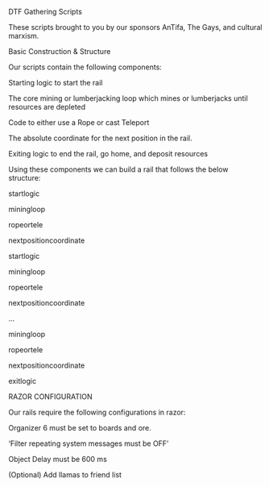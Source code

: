 DTF Gathering Scripts

These scripts brought to you by our sponsors AnTifa, The Gays, and cultural marxism.





Basic Construction & Structure

Our scripts contain the following components:

Starting logic to start the rail

The core mining or lumberjacking loop which mines or lumberjacks until resources are depleted

Code to either use a Rope or cast Teleport

The absolute coordinate for the next position in the rail.

Exiting logic to end the rail, go home, and deposit resources


Using these components we can build a rail that follows the below structure:

startlogic

miningloop

ropeortele

nextpositioncoordinate

startlogic

miningloop

ropeortele

nextpositioncoordinate

...

miningloop

ropeortele

nextpositioncoordinate

exitlogic




 RAZOR CONFIGURATION

Our rails require the following configurations in razor:

Organizer 6 must be set to boards and ore.

‘Filter repeating system messages must be OFF’

Object Delay must be 600 ms

(Optional) Add llamas to friend list


